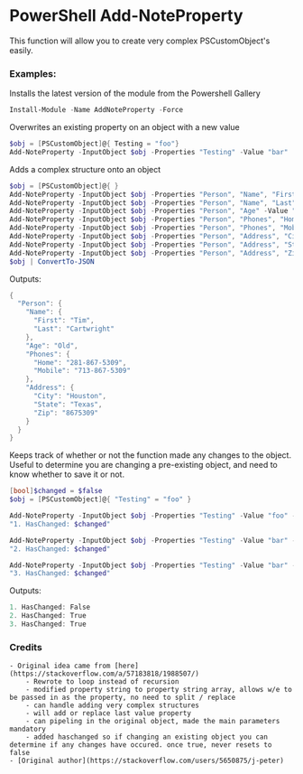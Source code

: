 # PowerShell Add-NoteProperty

This function will allow you to create very complex PSCustomObject's easily.

### Examples: 

Installs the latest version of the module from the Powershell Gallery
```powershell
Install-Module -Name AddNoteProperty -Force
```

Overwrites an existing property on an object with a new value
```powershell
$obj = [PSCustomObject]@{ Testing = "foo"}
Add-NoteProperty -InputObject $obj -Properties "Testing" -Value "bar"
```

Adds a complex structure onto an object
```powershell
$obj = [PSCustomObject]@{ }
Add-NoteProperty -InputObject $obj -Properties "Person", "Name", "First" -Value "Tim" 
Add-NoteProperty -InputObject $obj -Properties "Person", "Name", "Last" -Value "Cartwright" 
Add-NoteProperty -InputObject $obj -Properties "Person", "Age" -Value "Old" 
Add-NoteProperty -InputObject $obj -Properties "Person", "Phones", "Home" -Value "281-867-5309" 
Add-NoteProperty -InputObject $obj -Properties "Person", "Phones", "Mobile" -Value "713-867-5309" 
Add-NoteProperty -InputObject $obj -Properties "Person", "Address", "City" -Value "Houston" 
Add-NoteProperty -InputObject $obj -Properties "Person", "Address", "State" -Value "Texas" 
Add-NoteProperty -InputObject $obj -Properties "Person", "Address", "Zip" -Value "8675309" 
$obj | ConvertTo-JSON 
```

Outputs:
```powershell
{
  "Person": {
    "Name": {
      "First": "Tim",
      "Last": "Cartwright"
    },
    "Age": "Old",
    "Phones": {
      "Home": "281-867-5309",
      "Mobile": "713-867-5309"
    },
    "Address": {
      "City": "Houston",
      "State": "Texas",
      "Zip": "8675309"
    }
  }
}
```

Keeps track of whether or not the function made any changes to the object. Useful to determine you are changing a pre-existing object, and need to know whether to save it or not.
```powershell
[bool]$changed = $false
$obj = [PSCustomObject]@{ "Testing" = "foo" }

Add-NoteProperty -InputObject $obj -Properties "Testing" -Value "foo" -hasChanged ([ref]$changed) #test has changed
"1. HasChanged: $changed"

Add-NoteProperty -InputObject $obj -Properties "Testing" -Value "bar" -hasChanged ([ref]$changed) #test property that pre-exist
"2. HasChanged: $changed"

Add-NoteProperty -InputObject $obj -Properties "Testing" -Value "bar" -hasChanged ([ref]$changed) #test haschanged not flipping back on nil change
"3. HasChanged: $changed"
```

Outputs:
```powershell
1. HasChanged: False
2. HasChanged: True
3. HasChanged: True
```

### Credits 	

	- Original idea came from [here](https://stackoverflow.com/a/57183818/1988507/) 
		- Rewrote to loop instead of recursion
		- modified property string to property string array, allows w/e to be passed in as the property, no need to split / replace
		- can handle adding very complex structures
		- will add or replace last value property
		- can pipeling in the original object, made the main parameters mandatory
		- added haschanged so if changing an existing object you can determine if any changes have occured. once true, never resets to false
	- [Original author](https://stackoverflow.com/users/5650875/j-peter)

